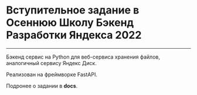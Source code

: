 # Вступительное задание в Осеннюю Школу Бэкенд Разработки Яндекса 2022
***
Бэкенд сервис на Python для веб-сервиса хранения файлов, аналогичный сервису Яндекс Диск.

Реализован на фреймворке FastAPI.

Подронее о задании в __docs__.
